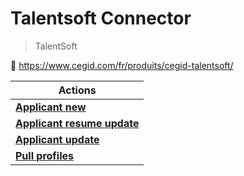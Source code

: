 
# Talentsoft Connector

> TalentSoft


🔗 https://www.cegid.com/fr/produits/cegid-talentsoft/

| Actions |
| ------- |
| [**Applicant new**](docs/applicant_new.md) |
| [**Applicant resume update**](docs/applicant_resume_update.md) |
| [**Applicant update**](docs/applicant_update.md) |
| [**Pull profiles**](docs/pull_profiles.md) |
